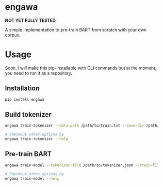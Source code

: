 # engawa

**NOT YET FULLY TESTED**

A simple implementation to pre-train BART from scratch with your own corpus.


# Usage

Soon, I will make this pip-installable with CLI commands but at the moment, you need to run it as a repository.

## Installation

```bash
pip install engawa
```

## Build tokenizer

```bash
engawa train-tokenizer --data-path /path/to/train.txt --save-dir /path/to/save

# Checkout other options by
engawa train-tokenizer --help
```

## Pre-train BART

```bash
engawa train-model --tokenizer-file /path/to/tokenizer.json --train-file /path/to/train.txt --val-file /path/to/val.txt --default-root-dir /path/to/save/things

# Checkout other options by
engawa train-model --help
```
